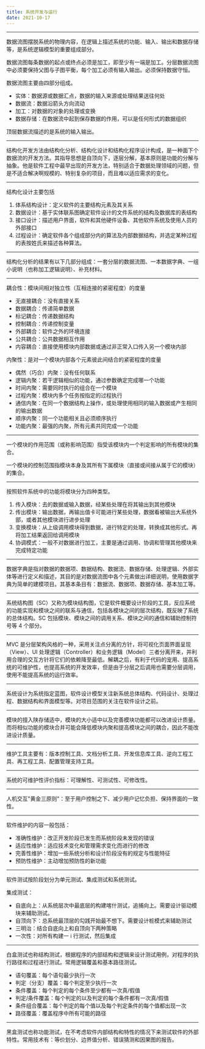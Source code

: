 ```yaml
---
title: 系统开发与运行
date: 2021-10-17
---
```


---

数据流图摆脱系统的物理内容，在逻辑上描述系统的功能、输入、输出和数据存储等，是系统逻辑模型的重要组成部分。

数据流图每条数据的起点或终点必须是加工，即至少有一端是加工。分层数据流图中必须要保持父图与子图平衡，每个加工必须有输入输出。必须保持数据守恒。

数据流图主要由四部分组成。

- 实体：数据源或数据汇点，数据的输入来源或处理结果送往何处
- 数据流：数据沿箭头方向流动
- 加工：对数据的对象的处理或变换
- 数据存储：在数据流中起到保存数据的作用，可以是任何形式的数据组织

顶层数据流描述的是系统的输入输出。

---

结构化开发方法由结构化分析、结构化设计和结构化程序设计构成，是一种面下个数据流的开发方法。其指导思想是自顶向下，逐层分解，基本原则是功能的分解与抽象。他是软件工程中最早出现的开发方法，特别适合于数据处理领域的问题，但是不适合解决啊规模的、特别复杂的项目，而且难以适应需求的变化。

---

结构化设计主要包括

1. 体系结构设计：定义软件的主要结构元素及其关系
2. 数据设计：基于实体联系图确定软件设计的文件系统的结构及数据库的表结构
3. 接口设计：描述用户界面，软件和其他硬件设备、其他软件系统及使用人员的外部接口
4. 过程设计：确定软件各个组成部分内的算法及内部数据结构，并选定某种过程的表按姓氏来描述各种算法。

---

结构化分析的结果有以下几部分组成：一套分层的数据流图、一本数据字典、一组小说明（也称加工逻辑说明）、补充材料。

---

耦合性：模块间相对独立性（互相连接的紧密程度）的度量

- 无直接耦合：没有直接关系
- 数据耦合：传递简单数据
- 标记耦合：传递数据结构
- 控制耦合：传递控制变量
- 外部耦合：软件之外的环境连接
- 公共耦合：公共数据相互作用
- 内容耦合：直接使用模块内部数据或通过非正常入口传入另一个模块内部

内聚性：是对一个模块内部各个元素彼此间结合的紧密程度的度量

- 偶然（巧合）内聚：没有任何联系
- 逻辑内聚：若干逻辑相似的功能，通过参数确定完成哪一个功能
- 时间内聚：需要同时执行的组合在一个模块
- 过程内聚：模块内多个任务按指定的过程执行
- 通信内聚：在同一个数据结构上操作，或处理使用相同的输入数据或产生相同的输出数据
- 顺序内聚：同一个功能相关且必须顺序执行
- 功能内聚：最强的内聚，所有元素共同完成一个功能

---

一个模块的作用范围（或称影响范围）指受该模块内一个判定影响的所有模块的集合。

一个模块的控制范围指模块本身及其所有下属模块（直接或间接从属于它的模块）的集合。

---

按照软件系统中的功能将模块分为四种类型。

1. 传入模块：去的数据或输入数据，经某些处理在将其输出到其他模块
2. 传出模块：输出数据，再输出值卡可能进行某些处理，数据看被输出大系统外部，或者其他模块进行进步处理
3. 变换模块：从上级调用模块得到数据，进行特定的处理，转换成其他形式。再将加工结果返回给调用模块
4. 协调模式：一般不对数据进行加工，主要是通过调用、协调和管理其他模块来完成特定功能

---

数据字典是指对数据的数据项、数据结构、数据流、数据存储、处理逻辑、外部实体等进行定义和描述，其目的是对数据流图中各个元素做出详细说明，使用数据字典为简单的建模项目。其基本条目有：数据流、数据项、数据存储、基本加工等。

---

系统结构图（SC）又称为模块结构图，它是软件概要设计阶段的工具，反应系统的功能实现和模块之间的联系与通信，包括各模块之间的层次结构，既反映了系统的总体结构。SC 包括模块、模块之间的调用关系、模块之间的通信和辅助控制符号等 4 个部分。

---

MVC 是分层架构风格的一种，采用关注点分离的方针，将可视化页面界面呈现（View）、UI 处理逻辑（Controller）和业务逻辑（Model）三者分离开来，并利用合理的交互方针将它们的依赖降至最低。解耦之后，有利于代码的宠用、提高系统的可维护性，也提高系统的开发效率，但是由于分层之后调用也需要分层调用，使用不能提高系统的运行效率。

---

系统设计为系统指定蓝图，软件设计模型关注新系统总体结构、代码设计、处理过程、数据结构和界面模型等。对项目范围的关注在软件设计之前。

---

模块的擅入陕存储适中，模块的大小适中以及完善模块功能都可以改进设计质量。而将相似功能的模块合并可能会降低模块内聚和提高模块之间的耦合，因此不能改进设计质量。

---

维护工具主要有：版本控制工具、文档分析工具、开发信息库工具、逆向工程工具、再工程工具、配置管理支持工具。

---

系统的可维护性评价指标：可理解性、可测试性、可修改性。

---

人机交互"黄金三原则"：至于用户控制之下、减少用户记忆负担、保持界面的一致性。

---

软件维护的内容一般包括：

- 准确性维护：改正开发阶段已发生而系统阶段未发现的错误
- 适应性维护：适应技术变化和管理需求变化而进行的修改
- 完善性维护：增加一些系统分析和设计阶段没有的规定与性能特征
- 预防性维护：主动增加预防性的新功能

---

软件测试按阶段划分为单元测试、集成测试和系统测试。

集成测试：

- 自底向上：从系统层次中最底层的构建喀什测试，追捕向上。需要设计驱动模块来辅助测试。
- 自顶向下：总系统最顶层的勾践开始最不想下。需要设计桩模式来辅助测试
- 三明治：结合自底向上和自顶向下两种策略
- 一次性：对所有构建一 i 行测试，然后集成

---

白盒测试也称结构测试，根据程序的内部结构和逻辑来设计测试用例，对程序的执行路径和过程进行测试。常用逻辑覆盖和基本路径测试。

- 语句覆盖：每个语句最少执行一次
- 判定（分支）覆盖：每个判定至少执行一次
- 条件覆盖：每个判定的每个条件至少都有一次真/假值
- 判定/条件覆盖：每个判定的以及判定的每个条件都有一次真/假值
- 条件组合覆盖：每个判定的每个值以及每个判定条件的每个值都出现一次
- 路径覆盖：覆盖程序中所有可能的路径

---

黑盒测试也称功能测试，在不考虑软件内部结构和特性的情况下来测试软件的外部特性。常用技术有：等价划分、边界值分析、错误猜测和因果图的报告。

